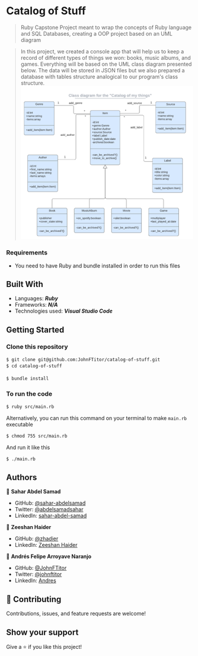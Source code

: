 # Catalog of Stuff

> Ruby Capstone Project meant to wrap the concepts of Ruby language and SQL Databases, creating a OOP project based on an UML diagram

> In this project, we created a console app that will help us to keep a record of different types of things we won: books, music albums, and games. Everything will be based on the UML class diagram presented below. The data will be stored in JSON files but we also prepared a database with tables structure analogical to our program's class structure.
> ![UML class diagram](catalog_of_my_things.png)

### Requirements

- You need to have Ruby and bundle installed in order to run this files

## Built With

- Languages: _**Ruby**_
- Frameworks: _**N/A**_
- Technologies used: _**Visual Studio Code**_

## Getting Started

### Clone this repository

```bash
$ git clone git@github.com:JohnFTitor/catalog-of-stuff.git
$ cd catalog-of-stuff

$ bundle install

```

### To run the code

```bash
$ ruby src/main.rb
```

Alternatively, you can run this command on your terminal to make `main.rb` executable

```bash
$ chmod 755 src/main.rb
```

And run it like this

```bash
$ ./main.rb
```

## Authors

👤 **Sahar Abdel Samad**

- GitHub: [@sahar-abdelsamad](https://github.com/Sahar-AbdelSamad)
- Twitter: [@abdelsamadsahar](https://twitter.com/AbdelSamadSahar)
- LinkedIn: [sahar-abdel-samad](https://www.linkedin.com/in/sahar-abdel-samad/)

👤 **Zeeshan Haider**

- GitHub: [@zhadier](https://github.com/zhadier)
- LinkedIn: [Zeeshan Haider](https://www.linkedin.com/in/zhadier39/)

👤 **Andrés Felipe Arroyave Naranjo**

- GitHub: [@JohnFTitor](https://github.com/JohnFTitor)
- Twitter: [@johnftitor](https://twitter.com/johnftitor)
- LinkedIn: [Andres](https://www.linkedin.com/in/andresarroyavenaranjo/)

## 🤝 Contributing

Contributions, issues, and feature requests are welcome!

## Show your support

Give a ⭐️ if you like this project!
